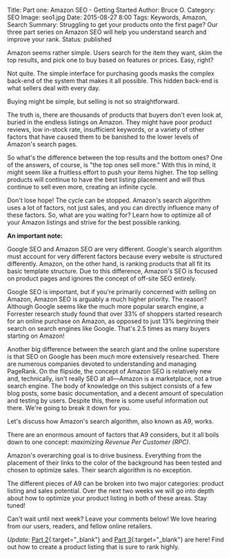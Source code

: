 Title: Part one: Amazon SEO - Getting Started
Author: Bruce O.
Category: SEO
Image: seo1.jpg
Date: 2015-08-27 8:00
Tags: Keywords, Amazon, Search
Summary: Struggling to get your products onto the first page? Our three part series on Amazon SEO will help you understand search and improve your rank.
Status: published

Amazon seems rather simple. Users search for the item they want, skim the top results, and pick one to buy based on features or prices. Easy, right?

Not quite. The simple interface for purchasing goods masks the complex back-end of the system that makes it all possible. This hidden back-end is what sellers deal with every day.  

Buying might be simple, but selling is not so straightforward. 

The truth is, there are thousands of products that buyers don't even look at, buried in the endless listings on Amazon. They might have poor product reviews, low in-stock rate, insufficient keywords, or a variety of other factors that have caused them to be banished to the lower levels of Amazon's search pages. 
 
So what's the difference between the top results and the bottom ones? One of the answers, of course, is "the top ones sell more." With this in mind, it might seem like a fruitless effort to push your items higher. The top selling products will continue to have the best listing placement and will thus continue to sell even more, creating an infinite cycle. 

Don't lose hope! The cycle can be stopped. Amazon's search algorithm uses a lot of factors, not just sales, and you can directly influence many of these factors. So, what are you waiting for? Learn how to optimize all of your Amazon listings and strive for the best possible ranking. 

**An important note:** 

Google SEO and Amazon SEO are very different. Google's search algorithm must account for very different factors because every website is structured differently. Amazon, on the other hand, is ranking products that all fit its basic template structure. Due to this difference, Amazon's SEO is focused on product pages and ignores the concept of off-site SEO entirely. 

Google SEO is important, but if you're primarily concerned with selling on Amazon, Amazon SEO is arguably a much higher priority. The reason? Although Google seems like the much more popular search engine, a Forrester research study found that over 33% of shoppers started research for an online purchase on Amazon, as opposed to just 13% beginning their search on search engines like Google. That's 2.5 times as many buyers starting on Amazon! 

Another big difference between the search giant and the online superstore is that SEO on Google has been *much* more extensively researched. There are numerous companies devoted to understanding and managing PageRank. On the flipside, the concept of Amazon SEO is relatively new and, technically, isn't really SEO at all—Amazon is a marketplace, not a true search engine. The body of knowledge on this subject consists of a few blog posts, some basic documentation, and a decent amount of speculation and testing by users. Despite this, there is some useful information out there. We're going to break it down for you. 

Let's discuss how Amazon's search algorithm, also known as A9, works.

There are an enormous amount of factors that A9 considers, but it all boils down to one concept: *maximizing Revenue Per Customer (RPC).* 

Amazon's overarching goal is to drive business. Everything from the placement of their links to the color of the background has been tested and chosen to optimize sales. Their search algorithm is no exception.

The different pieces of A9 can be broken into two major categories: product listing and sales potential. Over the next two weeks we will go into depth about how to optimize your product listing in both of these areas. Stay tuned!

Can't wait until next week? Leave your comments below! We love hearing from our users, readers, and fellow online retailers.

*Update:* [Part 2](https://efficientera.com/blog/2015/08/part-two-amazon-seo-product-listing.html){:target="_blank"} and [Part 3](https://efficientera.com/blog/2015/09/part-three-amazon-seo-sales-potential.html){:target="_blank"} are here! Find out how to create a product listing that is sure to rank highly.
